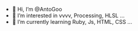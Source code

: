 - 👋 Hi, I’m @AntoGoo
- 👀 I’m interested in vvvv, Processing, HLSL ...
- 🌱 I’m currently learning Ruby, Js, HTML, CSS ...

<!---
AntoGoo/AntoGoo is a ✨ special ✨ repository because its `README.md` (this file) appears on your GitHub profile.
You can click the Preview link to take a look at your changes.
--->
